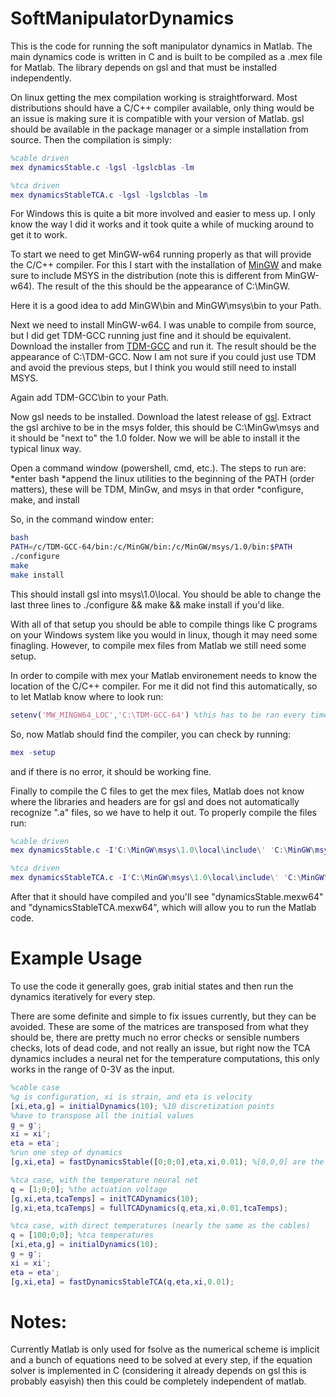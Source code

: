 # SoftManipulatorDynamics
This is the code for running the soft manipulator dynamics in Matlab.
The main dynamics code is written in C and is built to be compiled as a .mex file for Matlab.
The library depends on gsl and that must be installed independently.

On linux getting the mex compilation working is straightforward.
Most distributions should have a C/C++ compiler available, only thing would be an issue is making sure it is compatible with your version of Matlab.
gsl should be available in the package manager or a simple installation from source.
Then the compilation is simply:
```matlab
%cable driven
mex dynamicsStable.c -lgsl -lgslcblas -lm

%tca driven
mex dynamicsStableTCA.c -lgsl -lgslcblas -lm
```

For Windows this is quite a bit more involved and easier to mess up. I only know the way I did it works and it took quite a while of mucking around to get it to work.

To start we need to get MinGW-w64 running properly as that will provide the C/C++ compiler. 
For this I start with the installation of [MinGW](http://mingw.org/) and make sure to include MSYS in the distribution (note this is different from MinGW-w64). The result of the this should be the appearance of C:\MinGW.

Here it is a good idea to add MinGW\bin and MinGW\msys\bin to your Path.

Next we need to install MinGW-w64. I was unable to compile from source, but I did get TDM-GCC running just fine and it should be equivalent. Download the installer from [TDM-GCC](http://tdm-gcc.tdragon.net/) and run it. The result should be the appearance of C:\TDM-GCC. Now I am not sure if you could just use TDM and avoid the previous steps, but I think you would still need to install MSYS.

Again add TDM-GCC\bin to your Path.

Now gsl needs to be installed. Download the latest release of [gsl](https://www.gnu.org/software/gsl/). Extract the gsl archive to be in the msys folder, this should be C:\MinGw\msys and it should be "next to" the 1.0 folder. Now we will be able to install it the typical linux way.

Open a command window (powershell, cmd, etc.). The steps to run are:
*enter bash
*append the linux utilities to the beginning of the PATH (order matters), these will be TDM, MinGw, and msys in that order
*configure, make, and install

So, in the command window enter:
```bash
bash
PATH=/c/TDM-GCC-64/bin:/c/MinGW/bin:/c/MinGW/msys/1.0/bin:$PATH
./configure
make
make install
```
This should install gsl into msys\1.0\local. You should be able to change the last three lines to ./configure && make && make install if you'd like.

With all of that setup you should be able to compile things like C programs on your Windows system like you would in linux, though it may need some finagling. However, to compile mex files from Matlab we still need some setup.

In order to compile with mex your Matlab environement needs to know the location of the C/C++ compiler. For me it did not find this automatically, so to let Matlab know where to look run:
```matlab
setenv('MW_MINGW64_LOC','C:\TDM-GCC-64') %this has to be ran every time Matlab starts up if you are using mex, may be worth it to set it in your startup file
```
So, now Matlab should find the compiler, you can check by running:
```matlab
mex -setup
```
and if there is no error, it should be working fine.

Finally to compile the C files to get the mex files, Matlab does not know where the libraries and headers are for gsl and does not automatically recognize ".a" files, so we have to help it out. To properly compile the files run:
```matlab
%cable driven
mex dynamicsStable.c -I'C:\MinGW\msys\1.0\local\include\' 'C:\MinGW\msys\1.0\local\lib\libgsl.a' 'C:\MinGW\msys\1.0\local\lib\libgslcblas.a'

%tca driven
mex dynamicsStableTCA.c -I'C:\MinGW\msys\1.0\local\include\' 'C:\MinGW\msys\1.0\local\lib\libgsl.a' 'C:\MinGW\msys\1.0\local\lib\libgslcblas.a'
```

After that it should have compiled and you'll see "dynamicsStable.mexw64" and "dynamicsStableTCA.mexw64", which will allow you to run the Matlab code.


# Example Usage
To use the code it generally goes, grab initial states and then run the dynamics iteratively for every step.

There are some definite and simple to fix issues currently, but they can be avoided. These are some of the matrices are transposed from what they should be, there are pretty much no error checks or sensible numbers checks, lots of dead code, and not really an issue, but right now the TCA dynamics includes a neural net for the temperature computations, this only works in the range of 0-3V as the input.

```matlab
%cable case
%g is configuration, xi is strain, and eta is velocity
[xi,eta,g] = initialDynamics(10); %10 discretization points
%have to transpose all the initial values
g = g';
xi = xi';
eta = eta';
%run one step of dynamics
[g,xi,eta] = fastDynamicsStable([0;0;0],eta,xi,0.01); %[0,0,0] are the cable tensions

%tca case, with the temperature neural net
q = [1;0;0]; %the actuation voltage
[g,xi,eta,tcaTemps] = initTCADynamics(10);
[g,xi,eta,tcaTemps] = fullTCADynamics(q,eta,xi,0.01,tcaTemps);

%tca case, with direct temperatures (nearly the same as the cables)
q = [100;0;0]; %tca temperatures
[xi,eta,g] = initialDynamics(10);
g = g';
xi = xi';
eta = eta';
[g,xi,eta] = fastDynamicsStableTCA(q,eta,xi,0.01);

```


# Notes:
Currently Matlab is only used for fsolve as the numerical scheme is implicit and a bunch of equations need to be solved at every step, if the equation solver is implemented in C (considering it already depends on gsl this is probably easyish) then this could be completely independent of matlab.
